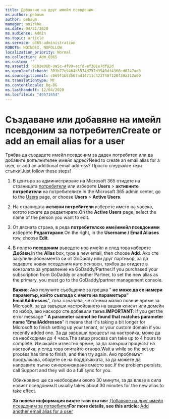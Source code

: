 ```yaml
---
title: Добавяне на друг имейл псевдоним
ms.author: pebaum
author: pebaum
manager: mnirkhe
ms.date: 04/21/2020
ms.audience: Admin
ms.topic: article
ms.service: o365-administration
ROBOTS: NOINDEX, NOFOLLOW
localization_priority: Normal
ms.collection: Adm_O365
ms.custom: ''
ms.assetid: 91b2e06b-0a5c-4f89-acfd-ef301e7df82d
ms.openlocfilehash: 303b77e9464b5974d737d3549df4366ed0747ad3
ms.sourcegitcommit: c069f1b53567ad14711c423740f120439a312a60
ms.translationtype: MT
ms.contentlocale: bg-BG
ms.lasthandoff: 12/04/2020
ms.locfileid: "49571654"
---
```

# <a name="create-or-add-an-email-alias-for-a-user"></a><span data-ttu-id="f464b-102">Създаване или добавяне на имейл псевдоним за потребител</span><span class="sxs-lookup"><span data-stu-id="f464b-102">Create or add an email alias for a user</span></span>

<span data-ttu-id="f464b-103">Трябва да създадете имейл псевдоним за даден потребител или да добавите допълнителен имейл адрес?</span><span class="sxs-lookup"><span data-stu-id="f464b-103">Need to create an email alias for a user, or add an additional email address?</span></span> <span data-ttu-id="f464b-104">Просто следвайте тези стъпки!</span><span class="sxs-lookup"><span data-stu-id="f464b-104">Just follow these steps!</span></span>
  
1. <span data-ttu-id="f464b-105">В центъра за администриране на Microsoft 365 отидете на страницата [потребители](https://go.microsoft.com/fwlink/p/?linkid=834822) или изберете **Users**  >  **активните потребители** на потребителите.</span><span class="sxs-lookup"><span data-stu-id="f464b-105">In the Microsoft 365 admin center, go to the [Users](https://go.microsoft.com/fwlink/p/?linkid=834822) page, or choose **Users** > **Active Users**.</span></span>
    
2. <span data-ttu-id="f464b-106">На страницата **активни потребители** изберете името на човека, когото искате да редактирате.</span><span class="sxs-lookup"><span data-stu-id="f464b-106">On the **Active Users** page, select the name of the person you want to edit.</span></span> 
    
3. <span data-ttu-id="f464b-107">От дясната страна, в реда **потребителско име/имейл псевдоними** изберете **Редактиране**.</span><span class="sxs-lookup"><span data-stu-id="f464b-107">On the right, in the **Username / Email Aliases** row, choose **Edit**.</span></span>
    
4. <span data-ttu-id="f464b-108">В полето **псевдоним** въведете нов имейл и след това изберете **Добави**.</span><span class="sxs-lookup"><span data-stu-id="f464b-108">In the **Alias** box, type a new email, then choose **Add**.</span></span> <span data-ttu-id="f464b-109">Ако сте закупили абонамента си от GoDaddy или друг партньор, за да зададете новия псевдоним като основен, трябва да отидете в конзолата за управление на GoDaddy/Partner.</span><span class="sxs-lookup"><span data-stu-id="f464b-109">If you purchased your subscription from GoDaddy or another Partner, to set the new alias as the primary, you must go to the GoDaddy/partner management console.</span></span> 
    
    <span data-ttu-id="f464b-110">**Важно**: Ако получите съобщение за грешка " **не може да се намери параметър, който съвпада с името на параметъра" EmailAddresses**", това означава, че отнема малко повече време за Microsoft, за да завърши настройването на вашия клиент или домейн по избор, ако наскоро сте добавили такъв.</span><span class="sxs-lookup"><span data-stu-id="f464b-110">**IMPORTANT**: If you get the error message " **A parameter cannot be found that matches parameter name 'EmailAddresses**" it means that it's taking a bit longer for Microsoft to finish setting up your tenant, or your custom domain if you recently added one.</span></span> <span data-ttu-id="f464b-111">За да завърши процесът на настройка, може да са необходими до 4 часа.</span><span class="sxs-lookup"><span data-stu-id="f464b-111">The setup process can take up to 4 hours to complete.</span></span> <span data-ttu-id="f464b-112">Изчакайте известно време, за да завърши процесът на настройка, и след това опитайте отново.</span><span class="sxs-lookup"><span data-stu-id="f464b-112">Wait a while so the set up process has time to finish, and then try again.</span></span> <span data-ttu-id="f464b-113">Ако проблемът продължава, обадете се на поддръжката, за да можете да направите пълно синхронизиране вместо вас.</span><span class="sxs-lookup"><span data-stu-id="f464b-113">If the problem persists, call Support and they will do a full sync for you.</span></span>
    
    <span data-ttu-id="f464b-114">Обикновено ще са необходими около 30 минути, за да влезе в сила новият псевдоним.</span><span class="sxs-lookup"><span data-stu-id="f464b-114">It usually takes about 30 minutes for the new alias to take effect.</span></span>
    
    <span data-ttu-id="f464b-115">**За повече информация вижте тази статия:** [Добавяне на друг имейл псевдоним за потребител](https://docs.microsoft.com/microsoft-365/admin/email/add-another-email-alias-for-a-user)</span><span class="sxs-lookup"><span data-stu-id="f464b-115">**For more details, see this article:** [Add another email alias for a user](https://docs.microsoft.com/microsoft-365/admin/email/add-another-email-alias-for-a-user)</span></span>
    

